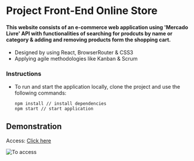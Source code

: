# Project Front-End Online Store

#### This website consists of an e-commerce web application using 'Mercado Livre' API with functionalities of searching for prodcuts by name or category & adding and removing products form the shopping cart.

* Designed by using React, BrowserRouter & CSS3
* Applying agile methodologies like Kanban & Scrum

### Instructions
* To run and start the application locally, clone the project and use the following commands:

  ```
  npm install // install dependencies
  npm start // start application
  ```

## Demonstration
Access: [Click here](https://frontend-online-store-pirminp.vercel.app/)

![To access](https://github.com/PirminP/frontend-online-store/blob/main/frontend-online-store.gif)
